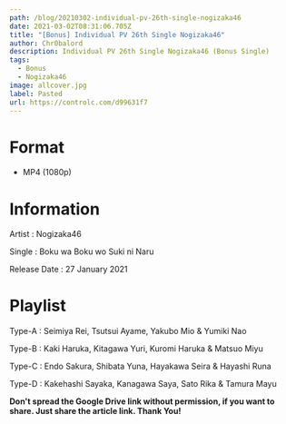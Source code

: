 ```yaml
---
path: /blog/20210302-individual-pv-26th-single-nogizaka46
date: 2021-03-02T08:31:06.705Z
title: "[Bonus] Individual PV 26th Single Nogizaka46"
author: Chr0balord
description: Individual PV 26th Single Nogizaka46 (Bonus Single)
tags:
  - Bonus
  - Nogizaka46
image: allcover.jpg
label: Pasted
url: https://controlc.com/d99631f7
---
```

# Format

* MP4 (1080p)

# Information

Artist : Nogizaka46

Single : Boku wa Boku wo Suki ni Naru

Release Date : 27 January 2021

# Playlist

Type-A : Seimiya Rei, Tsutsui Ayame, Yakubo Mio & Yumiki Nao

Type-B : Kaki Haruka, Kitagawa Yuri, Kuromi Haruka & Matsuo Miyu

Type-C : Endo Sakura, Shibata Yuna, Hayakawa Seira & Hayashi Runa

Type-D : Kakehashi Sayaka, Kanagawa Saya, Sato Rika & Tamura Mayu

**Don't spread the Google Drive link without permission, if you want to share. Just share the article link. Thank You!**